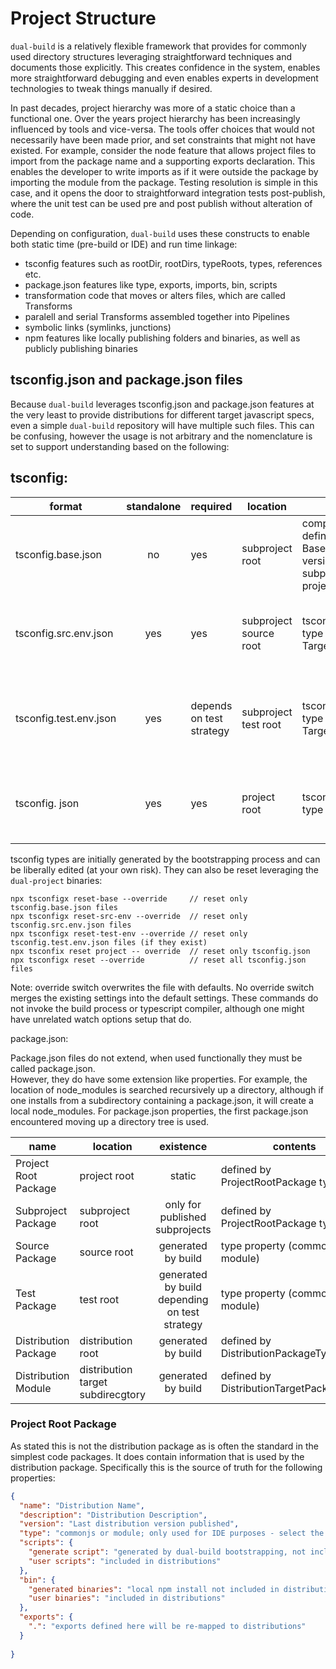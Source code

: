 # Project Structure

`dual-build` is a relatively flexible framework that provides for commonly used directory structures
leveraging straightforward techniques and documents those explicitly. This creates confidence in the
system, enables more straightforward debugging and even enables experts in development technologies
to tweak things manually if desired.

In past decades, project hierarchy was more of a static choice than a functional one. Over the years
project hierarchy has been increasingly influenced by tools and vice-versa. The tools offer choices
that would not necessarily have been made prior, and set constraints that might not have existed.
For example, consider the node feature that allows project files to import from the package name and
a supporting exports declaration. This enables the developer to write imports as if it were outside
the package by importing the module from the package. Testing resolution is simple in this case, and
it opens the door to straightforward integration tests post-publish, where the unit test can be used
pre and post publish without alteration of code.

Depending on configuration, `dual-build` uses these constructs to enable both static time
(pre-build or IDE) and run time linkage:

- tsconfig features such as rootDir, rootDirs, typeRoots, types, references etc.
- package.json features like type, exports, imports, bin, scripts
- transformation code that moves or alters files, which are called Transforms
- paralell and serial Transforms assembled together into Pipelines
- symbolic links (symlinks, junctions)
- npm features like locally publishing folders and binaries, as well as publicly publishing binaries

## tsconfig.json and package.json files

Because `dual-build` leverages tsconfig.json and package.json features at the very least to provide
distributions for different target javascript specs, even a simple `dual-build`
repository will have multiple such files. This can be confusing, however the usage is not arbitrary
and the nomenclature is set to support understanding based on the following:

## tsconfig:

| format                 | standalone | required                 | location               | contents                                                                                                                                                                              | purpose                                                                   |
|------------------------|:----------:|--------------------------|------------------------|---------------------------------------------------------------------------------------------------------------------------------------------------------------------------------------|---------------------------------------------------------------------------|
| tsconfig.base.json     |     no     | yes                      | subproject root        | compilerOptions configuration defined by the type BaseCompilerOptions. project version has default values, default subproject version only extends project version, with no overrides | common non-env specific options                                           | 
| tsconfig.src.env.json  |    yes     | yes                      | subproject source root | tsconfig configuration defined by type TargetEnvironmentCompilerOptions                                                                                                               | target and emission properties that complies with build strategy          |
| tsconfig.test.env.json |    yes     | depends on test strategy | subproject test root   | tsconfig configuration defined by type TargetEnvironmentCompilerOptions                                                                                                               | target and emission properties that complies with build and test strategy |
| tsconfig. json         |    yes     | yes                      | project  root          | tsconfig configuration defined by type ProjectCompilerOptions                                                                                                                         | leverages typescript projects to transpile all typescript incrementally   |

tsconfig types are initially generated by the bootstrapping process and can be liberally edited (at
your own risk). They can also be reset leveraging the `dual-project` binaries:

````
npx tsconfigx reset-base --override     // reset only tsconfig.base.json files 
npx tsconfigx reset-src-env --override  // reset only tsconfig.src.env.json files
npx tsconfigx reset-test-env --override // reset only tsconfig.test.env.json files (if they exist)
npx tsconfix reset project -- override  // reset only tsconfig.json
npx tsconfigx reset --override          // reset all tsconfig.json files
````

Note: override switch overwrites the file with defaults. No override switch merges the existing
settings into the default settings. These commands do not invoke the build process or typescript
compiler, although one might have unrelated watch options setup that do.

package.json:

Package.json files do not extend, when used functionally they must be called package.json.  
However, they do have some extension like properties. For example, the location of node_modules is
searched recursively up a directory, although if one installs from a subdirectory containing a
package.json, it will create a local node_modules. For package.json properties, the first
package.json encountered moving up a directory tree is used.

| name                 | location                          |                   existence                   | contents                                 | 
|----------------------|-----------------------------------|:---------------------------------------------:|------------------------------------------|
| Project Root Package | project root                      |                    static                     | defined by ProjectRootPackage type       |
| Subproject Package   | subproject root                   |        only for published subprojects         | defined by ProjectRootPackage type       |
| Source  Package      | source root                       |              generated by build               | type property (commonjs or module)       | 
| Test Package         | test root                         | generated by build depending on test strategy | type property (commonjs or module)       |
| Distribution Package | distribution root                 |              generated by build               | defined by DistributionPackageType       | 
| Distribution Module  | distribution target subdirecgtory |              generated by build               | defined by DistributionTargetPackageType |

### Project Root Package

As stated this is not the distribution package as is often the standard in the simplest code
packages. It does contain information that is used by the distribution package. Specifically this is
the source of truth for the following properties:

````json
{
  "name": "Distribution Name",
  "description": "Distribution Description",
  "version": "Last distribution version published",
  "type": "commonjs or module; only used for IDE purposes - select the one you want to edit with",
  "scripts": {
    "generate script": "generated by dual-build bootstrapping, not included in distributions",
    "user scripts": "included in distributions"
  },
  "bin": {
    "generated binaries": "local npm install not included in distributions",
    "user binaries": "included in distributions"
  },
  "exports": {
    ".": "exports defined here will be re-mapped to distributions"
  }
  
}
````



